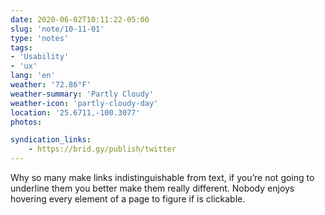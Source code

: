 ```yaml
---
date: 2020-06-02T10:11:22-05:00
slug: 'note/10-11-01'
type: 'notes'
tags:
- 'Usability'
- 'ux'
lang: 'en'
weather: '72.86°F'
weather-summary: 'Partly Cloudy'
weather-icon: 'partly-cloudy-day'
location: '25.6711,-100.3077'
photos:

syndication_links:
    - https://brid.gy/publish/twitter
---
```


Why so many make links indistinguishable from text, if you’re not going to underline them you better make them really different. Nobody enjoys hovering every element of a page to figure if is clickable.  